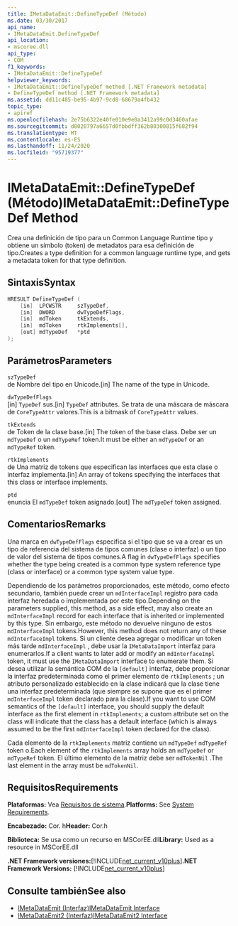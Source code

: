 ```yaml
---
title: IMetaDataEmit::DefineTypeDef (Método)
ms.date: 03/30/2017
api_name:
- IMetaDataEmit.DefineTypeDef
api_location:
- mscoree.dll
api_type:
- COM
f1_keywords:
- IMetaDataEmit::DefineTypeDef
helpviewer_keywords:
- IMetaDataEmit::DefineTypeDef method [.NET Framework metadata]
- DefineTypeDef method [.NET Framework metadata]
ms.assetid: dd11c485-be95-4b97-9cd8-68679a4fb432
topic_type:
- apiref
ms.openlocfilehash: 2e75b6322e40fe010e9e0a3412a99c0d3460afae
ms.sourcegitcommit: d8020797a6657d0fbbdff362b80300815f682f94
ms.translationtype: MT
ms.contentlocale: es-ES
ms.lasthandoff: 11/24/2020
ms.locfileid: "95719377"
---
```

# <a name="imetadataemitdefinetypedef-method"></a><span data-ttu-id="fc701-102">IMetaDataEmit::DefineTypeDef (Método)</span><span class="sxs-lookup"><span data-stu-id="fc701-102">IMetaDataEmit::DefineTypeDef Method</span></span>

<span data-ttu-id="fc701-103">Crea una definición de tipo para un Common Language Runtime tipo y obtiene un símbolo (token) de metadatos para esa definición de tipo.</span><span class="sxs-lookup"><span data-stu-id="fc701-103">Creates a type definition for a common language runtime type, and gets a metadata token for that type definition.</span></span>  
  
## <a name="syntax"></a><span data-ttu-id="fc701-104">Sintaxis</span><span class="sxs-lookup"><span data-stu-id="fc701-104">Syntax</span></span>  
  
```cpp  
HRESULT DefineTypeDef (
    [in]  LPCWSTR     szTypeDef,
    [in]  DWORD       dwTypeDefFlags,
    [in]  mdToken     tkExtends,
    [in]  mdToken     rtkImplements[],
    [out] mdTypeDef   *ptd  
);  
```  
  
## <a name="parameters"></a><span data-ttu-id="fc701-105">Parámetros</span><span class="sxs-lookup"><span data-stu-id="fc701-105">Parameters</span></span>  

 `szTypeDef`  
 <span data-ttu-id="fc701-106">de Nombre del tipo en Unicode.</span><span class="sxs-lookup"><span data-stu-id="fc701-106">[in] The name of the type in Unicode.</span></span>  
  
 `dwTypeDefFlags`  
 <span data-ttu-id="fc701-107">[in] `TypeDef` sus.</span><span class="sxs-lookup"><span data-stu-id="fc701-107">[in] `TypeDef` attributes.</span></span> <span data-ttu-id="fc701-108">Se trata de una máscara de máscara de `CoreTypeAttr` valores.</span><span class="sxs-lookup"><span data-stu-id="fc701-108">This is a bitmask of `CoreTypeAttr` values.</span></span>  
  
 `tkExtends`  
 <span data-ttu-id="fc701-109">de Token de la clase base.</span><span class="sxs-lookup"><span data-stu-id="fc701-109">[in] The token of the base class.</span></span> <span data-ttu-id="fc701-110">Debe ser un `mdTypeDef` o un `mdTypeRef` token.</span><span class="sxs-lookup"><span data-stu-id="fc701-110">It must be either an `mdTypeDef` or an `mdTypeRef` token.</span></span>  
  
 `rtkImplements`  
 <span data-ttu-id="fc701-111">de Una matriz de tokens que especifican las interfaces que esta clase o interfaz implementa.</span><span class="sxs-lookup"><span data-stu-id="fc701-111">[in] An array of tokens specifying the interfaces that this class or interface implements.</span></span>  
  
 `ptd`  
 <span data-ttu-id="fc701-112">enuncia El `mdTypeDef` token asignado.</span><span class="sxs-lookup"><span data-stu-id="fc701-112">[out] The `mdTypeDef` token assigned.</span></span>  
  
## <a name="remarks"></a><span data-ttu-id="fc701-113">Comentarios</span><span class="sxs-lookup"><span data-stu-id="fc701-113">Remarks</span></span>  

 <span data-ttu-id="fc701-114">Una marca en `dwTypeDefFlags` especifica si el tipo que se va a crear es un tipo de referencia del sistema de tipos comunes (clase o interfaz) o un tipo de valor del sistema de tipos comunes.</span><span class="sxs-lookup"><span data-stu-id="fc701-114">A flag in `dwTypeDefFlags` specifies whether the type being created is a common type system reference type (class or interface) or a common type system value type.</span></span>  
  
 <span data-ttu-id="fc701-115">Dependiendo de los parámetros proporcionados, este método, como efecto secundario, también puede crear un `mdInterfaceImpl` registro para cada interfaz heredada o implementada por este tipo.</span><span class="sxs-lookup"><span data-stu-id="fc701-115">Depending on the parameters supplied, this method, as a side effect, may also create an `mdInterfaceImpl` record for each interface that is inherited or implemented by this type.</span></span> <span data-ttu-id="fc701-116">Sin embargo, este método no devuelve ninguno de estos `mdInterfaceImpl` tokens.</span><span class="sxs-lookup"><span data-stu-id="fc701-116">However, this method does not return any of these `mdInterfaceImpl` tokens.</span></span> <span data-ttu-id="fc701-117">Si un cliente desea agregar o modificar un token más tarde `mdInterfaceImpl` , debe usar la `IMetaDataImport` interfaz para enumerarlos.</span><span class="sxs-lookup"><span data-stu-id="fc701-117">If a client wants to later add or modify an `mdInterfaceImpl` token, it must use the `IMetaDataImport` interface to enumerate them.</span></span> <span data-ttu-id="fc701-118">Si desea utilizar la semántica COM de la `[default]` interfaz, debe proporcionar la interfaz predeterminada como el primer elemento de `rtkImplements` ; un atributo personalizado establecido en la clase indicará que la clase tiene una interfaz predeterminada (que siempre se supone que es el primer `mdInterfaceImpl` token declarado para la clase).</span><span class="sxs-lookup"><span data-stu-id="fc701-118">If you want to use COM semantics of the `[default]` interface, you should supply the default interface as the first element in `rtkImplements`; a custom attribute set on the class will indicate that the class has a default interface (which is always assumed to be the first `mdInterfaceImpl` token declared for the class).</span></span>  
  
 <span data-ttu-id="fc701-119">Cada elemento de la `rtkImplements` matriz contiene un `mdTypeDef` `mdTypeRef` token o.</span><span class="sxs-lookup"><span data-stu-id="fc701-119">Each element of the `rtkImplements` array holds an `mdTypeDef` or `mdTypeRef` token.</span></span> <span data-ttu-id="fc701-120">El último elemento de la matriz debe ser `mdTokenNil` .</span><span class="sxs-lookup"><span data-stu-id="fc701-120">The last element in the array must be `mdTokenNil`.</span></span>  
  
## <a name="requirements"></a><span data-ttu-id="fc701-121">Requisitos</span><span class="sxs-lookup"><span data-stu-id="fc701-121">Requirements</span></span>  

 <span data-ttu-id="fc701-122">**Plataformas:** Vea [Requisitos de sistema](../../get-started/system-requirements.md).</span><span class="sxs-lookup"><span data-stu-id="fc701-122">**Platforms:** See [System Requirements](../../get-started/system-requirements.md).</span></span>  
  
 <span data-ttu-id="fc701-123">**Encabezado:** Cor. h</span><span class="sxs-lookup"><span data-stu-id="fc701-123">**Header:** Cor.h</span></span>  
  
 <span data-ttu-id="fc701-124">**Biblioteca:** Se usa como un recurso en MSCorEE.dll</span><span class="sxs-lookup"><span data-stu-id="fc701-124">**Library:** Used as a resource in MSCorEE.dll</span></span>  
  
 <span data-ttu-id="fc701-125">**.NET Framework versiones:**[!INCLUDE[net_current_v10plus](../../../../includes/net-current-v10plus-md.md)]</span><span class="sxs-lookup"><span data-stu-id="fc701-125">**.NET Framework Versions:** [!INCLUDE[net_current_v10plus](../../../../includes/net-current-v10plus-md.md)]</span></span>  
  
## <a name="see-also"></a><span data-ttu-id="fc701-126">Consulte también</span><span class="sxs-lookup"><span data-stu-id="fc701-126">See also</span></span>

- [<span data-ttu-id="fc701-127">IMetaDataEmit (Interfaz)</span><span class="sxs-lookup"><span data-stu-id="fc701-127">IMetaDataEmit Interface</span></span>](imetadataemit-interface.md)
- [<span data-ttu-id="fc701-128">IMetaDataEmit2 (Interfaz)</span><span class="sxs-lookup"><span data-stu-id="fc701-128">IMetaDataEmit2 Interface</span></span>](imetadataemit2-interface.md)
